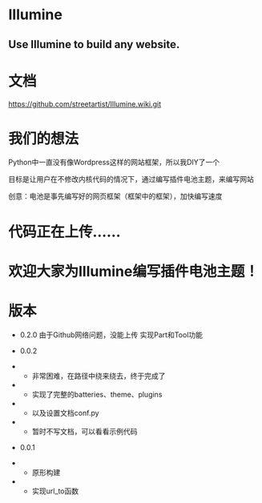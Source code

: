 # Illumine
## Use Illumine to build any website.

# 文档
https://github.com/streetartist/Illumine.wiki.git

# 我们的想法
Python中一直没有像Wordpress这样的网站框架，所以我DIY了一个

目标是让用户在不修改内核代码的情况下，通过编写插件电池主题，来编写网站

创意：电池是事先编写好的网页框架（框架中的框架），加快编写速度

# 代码正在上传……

# 欢迎大家为Illumine编写插件电池主题！

# 版本
- 0.2.0
由于Github网络问题，没能上传
实现Part和Tool功能

- 0.0.2
- - 非常困难，在路径中绕来绕去，终于完成了
- - 实现了完整的batteries、theme、plugins
- - 以及设置文档conf.py
- - 暂时不写文档，可以看看示例代码

- 0.0.1
- - 原形构建
- - 实现url_to函数

